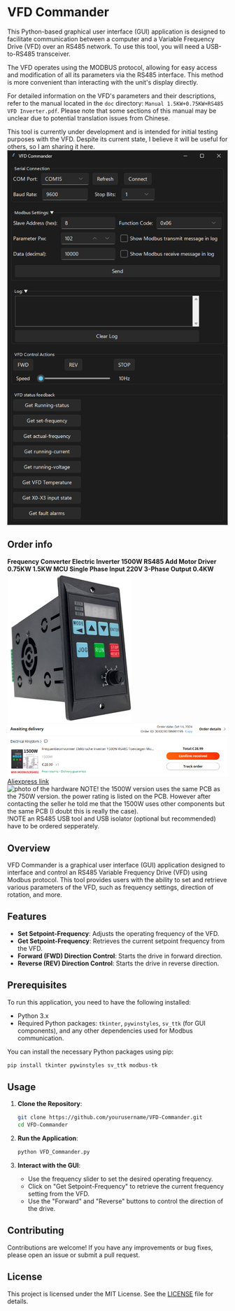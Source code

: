 # VFD Commander

This Python-based graphical user interface (GUI) application is designed to facilitate communication between a computer and a Variable Frequency Drive (VFD) over an RS485 network. To use this tool, you will need a USB-to-RS485 transceiver.

The VFD operates using the MODBUS protocol, allowing for easy access and modification of all its parameters via the RS485 interface. This method is more convenient than interacting with the unit's display directly.

For detailed information on the VFD's parameters and their descriptions, refer to the manual located in the `doc` directory: `Manual 1.5KW+0.75KW+RS485 VFD Inverter.pdf`. Please note that some sections of this manual may be unclear due to potential translation issues from Chinese.

This tool is currently under development and is intended for initial testing purposes with the VFD. Despite its current state, I believe it will be useful for others, so I am sharing it here.
![VFD commander GUI](doc/img/vfd_commander_gui.png)

## Order info

**Frequency Converter Electric Inverter 1500W RS485 Add Motor Driver 0.75KW 1.5KW MCU Single Phase Input 220V 3-Phase Output 0.4KW**  
![vfd pic](doc/img/vfd_photo.png)
![alie order](doc/img/alie_order.png)  
[Aliexpress link](https://vi.aliexpress.com/item/1005006401083753.html)  
![photo of the hardware](doc/img/hardware.png) 
NOTE! the 1500W version uses the same PCB as the 750W version. the power rating is listed on the PCB. However after contacting the seller he told me that the 1500W uses other components but the same PCB (I doubt this is really the case).  
!NOTE an RS485 USB tool and USB isolator (optional but recommended) have to be ordered sepperately.

## Overview

VFD Commander is a graphical user interface (GUI) application designed to interface and control an RS485 Variable Frequency Drive (VFD) using Modbus protocol. This tool provides users with the ability to set and retrieve various parameters of the VFD, such as frequency settings, direction of rotation, and more.

## Features

- **Set Setpoint-Frequency**: Adjusts the operating frequency of the VFD.
- **Get Setpoint-Frequency**: Retrieves the current setpoint frequency from the VFD.
- **Forward (FWD) Direction Control**: Starts the drive in forward direction.
- **Reverse (REV) Direction Control**: Starts the drive in reverse direction.

## Prerequisites

To run this application, you need to have the following installed:

- Python 3.x
- Required Python packages: `tkinter`, `pywinstyles`, `sv_ttk` (for GUI components), and any other dependencies used for Modbus communication.

You can install the necessary Python packages using pip:

```bash
pip install tkinter pywinstyles sv_ttk modbus-tk
```

## Usage

1. **Clone the Repository**:
    ```bash
    git clone https://github.com/yourusername/VFD-Commander.git
    cd VFD-Commander
    ```

2. **Run the Application**:
    ```bash
    python VFD_Commander.py
    ```

3. **Interact with the GUI**:
    - Use the frequency slider to set the desired operating frequency.
    - Click on "Get Setpoint-Frequency" to retrieve the current frequency setting from the VFD.
    - Use the "Forward" and "Reverse" buttons to control the direction of the drive.

## Contributing

Contributions are welcome! If you have any improvements or bug fixes, please open an issue or submit a pull request.

## License

This project is licensed under the MIT License. See the [LICENSE](LICENSE) file for details.